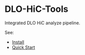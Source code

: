 DLO-HiC-Tools
=============

Integrated DLO HiC analyze pipeline.

See:

* [Install](./doc/source/install.rst)
* [Quick Start](./doc/source/quickstart.rst)